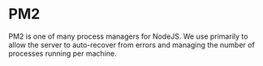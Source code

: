 # PM2

PM2 is one of many process managers for NodeJS. We use primarily to allow the server to auto-recover from errors and managing the number of processes running per machine.
